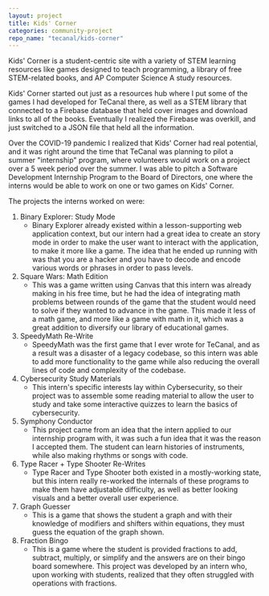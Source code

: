 ```yaml
---
layout: project
title: Kids' Corner
categories: community-project
repo_name: "tecanal/kids-corner"
---
```


Kids' Corner is a student-centric site with a variety of STEM learning resources like games designed to teach programming, a library of free STEM-related books, and AP Computer Science A study resources.

Kids' Corner started out just as a resources hub where I put some of the games I had developed for TeCanal there, as well as a STEM library that connected to a Firebase database that held cover images and download links to all of the books. Eventually I realized the Firebase was overkill, and just switched to a JSON file that held all the information.

Over the COVID-19 pandemic I realized that Kids' Corner had real potential, and it was right around the time that TeCanal was planning to pilot a summer "internship" program, where volunteers would work on a project over a 5 week period over the summer. I was able to pitch a Software Development Internship Program to the Board of Directors, one where the interns would be able to work on one or two games on Kids' Corner.

The projects the interns worked on were:
1. Binary Explorer: Study Mode
    * Binary Explorer already existed within a lesson-supporting web application context, but our intern had a great idea to create an story mode in order to make the user want to interact with the application, to make it more like a game. The idea that he ended up running with was that you are a hacker and you have to decode and encode various words or phrases in order to pass levels. 
2. Square Wars: Math Edition
    * This was a game written using Canvas that this intern was already making in his free time, but he had the idea of integrating math problems between rounds of the game that the student would need to solve if they wanted to advance in the game. This made it less of a math game, and more like a game with math in it, which was a great addition to diversify our library of educational games.
3. SpeedyMath Re-Write
    * SpeedyMath was the first game that I ever wrote for TeCanal, and as a result was a disaster of a legacy codebase, so this intern was able to add more functionality to the game while also reducing the overall lines of code and complexity of the codebase.
4. Cybersecurity Study Materials
    * This intern's specific interests lay within Cybersecurity, so their project was to assemble some reading material to allow the user to study and take some interactive quizzes to learn the basics of cybersecurity.
5. Symphony Conductor
    * This project came from an idea that the intern applied to our internship program with, it was such a fun idea that it was the reason I accepted them. The student can learn histories of instruments, while also making rhythms or songs with code.
6. Type Racer + Type Shooter Re-Writes
    * Type Racer and Type Shooter both existed in a mostly-working state, but this intern really re-worked the internals of these programs to make them have adjustable difficulty, as well as better looking visuals and a better overall user experience.
7. Graph Guesser
    * This is a game that shows the student a graph and with their knowledge of modifiers and shifters within equations, they must guess the equation of the graph shown.
8. Fraction Bingo
    * This is a game where the student is provided fractions to add, subtract, multiply, or simplify and the answers are on their bingo board somewhere. This project was developed by an intern who, upon working with students, realized that they often struggled with operations with fractions.
